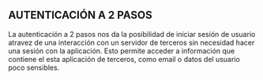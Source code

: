 ## AUTENTICACIÓN A 2 PASOS 

La autenticación a 2 pasos nos da la posibilidad de iniciar sesión de usuario atravez de una interacción con un servidor de terceros sin necesidad hacer una sesión con la aplicación. Esto permite acceder a información que contiene el esta aplicación de terceros, como email o datos del usuario poco sensibles.

